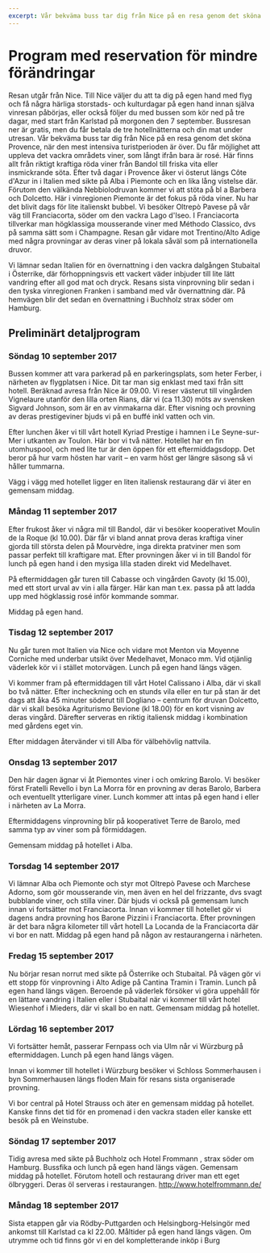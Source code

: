 ```yaml
---
excerpt: Vår bekväma buss tar dig från Nice på en resa genom det sköna Provence, när den mest intensiva turistperioden är över. Du får möjlighet att uppleva det vackra områdets viner, som långt ifrån bara är rosé.
---
```

# Program med reservation för mindre förändringar
Resan utgår från Nice. Till Nice väljer du att ta dig på egen hand med flyg och få några härliga
storstads- och kulturdagar på egen hand innan själva vinresan påbörjas, eller också följer du med
bussen som kör ned på tre dagar, med start från Karlstad på morgonen den 7 september. Bussresan
ner är gratis, men du får betala de tre hotellnätterna och din mat under utresan.
Vår bekväma buss tar dig från Nice på en resa genom det sköna Provence, när den mest intensiva
turistperioden är över. Du får möjlighet att uppleva det vackra områdets viner, som långt ifrån bara
är rosé. Här finns allt från riktigt kraftiga röda viner från Bandol till friska vita eller insmickrande
söta. Efter två dagar i Provence åker vi österut längs Côte d'Azur in i Italien med sikte på Alba i
Piemonte och en lika lång vistelse där. Förutom den välkända Nebbiolodruvan kommer vi att stöta
på bl a Barbera och Dolcetto. Här i vinregionen Piemonte är det fokus på röda viner.
Nu har det blivit dags för lite italienskt bubbel. Vi besöker Oltrepò Pavese på vår väg till
Franciacorta, söder om den vackra Lago d'Iseo. I Franciacorta tillverkar man högklassiga
mousserande viner med Méthodo Classico, dvs på samma sätt som i Champagne. Resan går vidare
mot Trentino/Alto Adige med några provningar av deras viner på lokala såväl som på internationella
druvor.

Vi lämnar sedan Italien för en övernattning i den vackra dalgången Stubaital i Österrike, där
förhoppningsvis ett vackert väder inbjuder till lite lätt vandring efter all god mat och dryck. Resans
sista vinprovning blir sedan i den tyska vinregionen Franken i samband med vår övernattning där.
På hemvägen blir det sedan en övernattning i Buchholz strax söder om Hamburg.

## Preliminärt detaljprogram

### Söndag 10 september 2017
Bussen kommer att vara parkerad på en parkeringsplats, som heter Ferber, i närheten av flygplatsen
i Nice. Dit tar man sig enklast med taxi från sitt hotell. Beräknad avresa från Nice är 09.00.
Vi reser västerut till vingården Vignelaure utanför den lilla orten Rians, där vi (ca 11.30) möts av
svensken Sigvard Johnson, som är en av vinmakarna där. Efter visning och provning av deras
prestigeviner bjuds vi på en buffé inkl vatten och vin.

Efter lunchen åker vi till vårt hotell Kyriad Prestige i hamnen i Le Seyne-sur-Mer i utkanten av
Toulon. Här bor vi två nätter. Hotellet har en fin utomhuspool, och med lite tur är den öppen för ett
eftermiddagsdopp. Det beror på hur varm hösten har varit – en varm höst ger längre säsong så vi
håller tummarna.

Vägg i vägg med hotellet ligger en liten italiensk restaurang där vi äter en gemensam middag.

### Måndag 11 september 2017
Efter frukost åker vi några mil till Bandol, där vi besöker kooperativet Moulin de la Roque
(kl 10.00). Där får vi bland annat prova deras kraftiga viner gjorda till största delen på Mourvèdre,
inga direkta pratviner men som passar perfekt till kraftigare mat.
Efter provningen åker vi in till Bandol för lunch på egen hand i den mysiga lilla staden direkt vid
Medelhavet.

På eftermiddagen går turen till Cabasse och vingården Gavoty (kl 15.00), med ett stort urval av vin
i alla färger. Här kan man t.ex. passa på att ladda upp med högklassig rosé inför kommande
sommar.

Middag på egen hand.

### Tisdag 12 september 2017
Nu går turen mot Italien via Nice och vidare mot Menton via Moyenne Corniche med underbar
utsikt över Medelhavet, Monaco mm. Vid otjänlig väderlek kör vi i stället motorvägen. Lunch på
egen hand längs vägen.

Vi kommer fram på eftermiddagen till vårt Hotel Calissano i Alba, där vi skall bo två nätter. Efter
incheckning och en stunds vila eller en tur på stan är det dags att åka 45 minuter söderut till
Dogliano – centrum för druvan Dolcetto, där vi skall besöka Agriturismo Bevione (kl 18.00) för en
kort visning av deras vingård. Därefter serveras en riktig italiensk middag i kombination med
gårdens eget vin.

Efter middagen återvänder vi till Alba för välbehövlig nattvila.

### Onsdag 13 september 2017
Den här dagen ägnar vi åt Piemontes viner i och omkring Barolo. Vi besöker först Fratelli Revello i
byn La Morra för en provning av deras Barolo, Barbera och eventuellt ytterligare viner. Lunch
kommer att intas på egen hand i eller i närheten av La Morra.

Eftermiddagens vinprovning blir på kooperativet Terre de Barolo, med samma typ av viner som på
förmiddagen.

Gemensam middag på hotellet i Alba.

### Torsdag 14 september 2017
Vi lämnar Alba och Piemonte och styr mot Oltrepò Pavese och Marchese Adorno, som gör
mousserande vin, men även en hel del frizzante, dvs svagt bubblande viner, och stilla viner. Där
bjuds vi också på gemensam lunch innan vi fortsätter mot Franciacorta.
Innan vi kommer till hotellet gör vi dagens andra provning hos Barone Pizzini i Franciacorta. Efter
provningen är det bara några kilometer till vårt hotell La Locanda de la Franciacorta där vi bor en
natt. Middag på egen hand på någon av restaurangerna i närheten.

### Fredag 15 september 2017
Nu börjar resan norrut med sikte på Österrike och Stubaital. På vägen gör vi ett stopp för
vinprovning i Alto Adige på Cantina Tramin i Tramin. Lunch på egen hand längs vägen.
Beroende på väderlek försöker vi göra uppehåll för en lättare vandring i Italien eller i Stubaital när
vi kommer till vårt hotel Wiesenhof i Mieders, där vi skall bo en natt. Gemensam middag på
hotellet.

### Lördag 16 september 2017
Vi fortsätter hemåt, passerar Fernpass och via Ulm når vi Würzburg på eftermiddagen. Lunch på
egen hand längs vägen.

Innan vi kommer till hotellet i Würzburg besöker vi Schloss Sommerhausen i byn Sommerhausen
längs floden Main för resans sista organiserade provning.

Vi bor central på Hotel Strauss och äter en gemensam middag på hotellet. Kanske finns det tid för
en promenad i den vackra staden eller kanske ett besök på en Weinstube.

### Söndag 17 september 2017
Tidig avresa med sikte på Buchholz och Hotel Frommann
, strax söder om Hamburg. Bussfika och lunch på egen hand längs vägen. Gemensam middag på
hotellet. Förutom hotell och restaurang driver man ett eget ölbryggeri. Deras öl serveras i
restaurangen.
http://www.hotelfrommann.de/

### Måndag 18 september 2017
Sista etappen går via Rödby-Puttgarden och Helsingborg-Helsingör med ankomst till Karlstad ca kl
22.00. Måltider på egen hand längs vägen. Om utrymme och tid finns gör vi en del kompletterande
inköp i Burg

